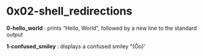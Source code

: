 # 0x02-shell_redirections

**0-hello_world** : prints “Hello, World”, followed by a new line to the standard output

**1-confused_smiley** : displays a confused smiley "(Ôo)'
